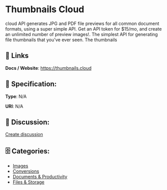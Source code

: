 # Thumbnails Cloud


cloud API generates JPG and PDF file previews for all common document formats, using a super simple API. Get an API token for $15/mo, and create an unlimited number of preview images!.  The simplest API for generating file thumbnails that you've ever seen. The thumbnails

##  🔗 Links
**Docs / Website**: https://thumbnails.cloud

## 🧬 Specification:
**Type**: N/A

**URI**: N/A

## 💬 Discussion:
[Create discussion](https://github.com/apis-list/apis-list/discussions/new)

## 🗄️ Categories:
- [Images](https://github.com/apis-list/apis-list#images)
- [Conversions](https://github.com/apis-list/apis-list#conversions)
- [Documents & Productivity](https://github.com/apis-list/apis-list#documents--productivity)
- [Files & Storage](https://github.com/apis-list/apis-list#files--storage)



